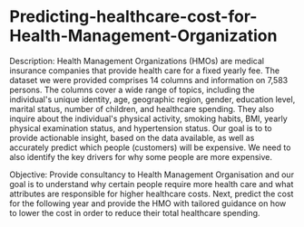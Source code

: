 # Predicting-healthcare-cost-for-Health-Management-Organization

Description:
Health Management Organizations (HMOs) are medical insurance companies that provide health care for a fixed yearly fee. The dataset we were provided comprises 14 columns and information on 7,583 persons. The columns cover a wide range of topics, including the individual's unique identity, age, geographic region, gender, education level, marital status, number of children, and healthcare spending. They also inquire about the individual's physical activity, smoking habits, BMI, yearly physical examination status, and hypertension status. Our goal is to to provide actionable insight, based on the data available, as well as accurately predict which people (customers) will be expensive. We need to also identify the key drivers for why some people are more expensive. 

Objective: 
Provide consultancy to Health Management Organisation and our goal is to understand why certain people require more health care and what attributes are responsible for higher healthcare costs. Next, predict the cost for the following year and provide the HMO with tailored guidance on how to lower the cost in order to reduce their total healthcare spending.
